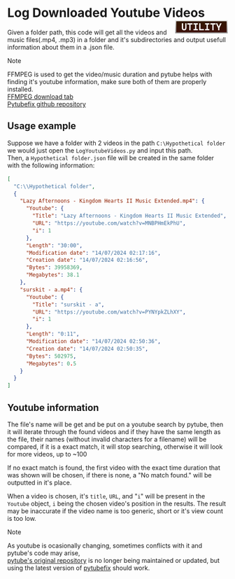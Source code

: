 <h1>
  Log Downloaded Youtube Videos
   <img src="https://github.com/cluster-coder/cluster-coder/blob/86c9f575c16835d153d9008a2dd7582e53b89725/Assets/Utility_Badge.png" height=30 align="right">
</h1>

Given a folder path, this code will get all the videos and music files(.mp4, .mp3) in a folder and it's subdirectories and output usefull information about them in a .json file.

> [!NOTE]
> FFMPEG is used to get the video/music duration and pytube helps with finding it's youtube information, make sure both of them are properly installed.  
> [FFMPEG download tab](https://www.ffmpeg.org/download.html)  
> [Pytubefix github repository](https://github.com/pytube/pytube?tab=readme-ov-file#installation)

## Usage example
Suppose we have a folder with 2 videos in the path `C:\Hypothetical folder` we would just open the `LogYoutubeVideos.py` and input this path.  
Then, a `Hypothetical folder.json` file will be created in the same folder with the following information:
```json
[
  "C:\\Hypothetical folder",
  {
    "Lazy Afternoons - Kingdom Hearts II Music Extended.mp4": {
      "Youtube": {
        "Title": "Lazy Afternoons - Kingdom Hearts II Music Extended",
        "URL": "https://youtube.com/watch?v=MNBPHmEkPhU",
        "i": 1
      },
      "Length": "30:00",
      "Modification date": "14/07/2024 02:17:16",
      "Creation date": "14/07/2024 02:16:56",
      "Bytes": 39958369,
      "Megabytes": 38.1
    },
    "surskit - a.mp4": {
      "Youtube": {
        "Title": "surskit - a",
        "URL": "https://youtube.com/watch?v=PYNYpkZLhXY",
        "i": 1
      },
      "Length": "0:11",
      "Modification date": "14/07/2024 02:50:36",
      "Creation date": "14/07/2024 02:50:35",
      "Bytes": 502975,
      "Megabytes": 0.5
    }
  }
]
```

## Youtube information
The file's name will be get and be put on a youtube search by pytube, then it will iterate through the found videos and if they have the same length as the file, 
their names (without invalid characters for a filename) will be compared, if it is a exact match, it will stop searching, otherwise it will look for more videos, up to ~100  

If no exact match is found, the first video with the exact time duration that was shown will be chosen, if there is none, a "No match found." will be outputted in it's place.  

When a video is chosen, it's `title`, `URL`, and "`i`" will be present in the `Youtube` object, `i` being the chosen video's position in the results.
The result may be inaccurate if the video name is too generic, short or it's view count is too low.

> [!NOTE]
> As youtube is ocasionally changing, sometimes conflicts with it and pytube's code may arise,  
> [pytube's original repository](https://github.com/pytube/pytube) is no longer being maintained or updated, but using the latest version of [pytubefix](https://github.com/JuanBindez/pytubefix) should work.